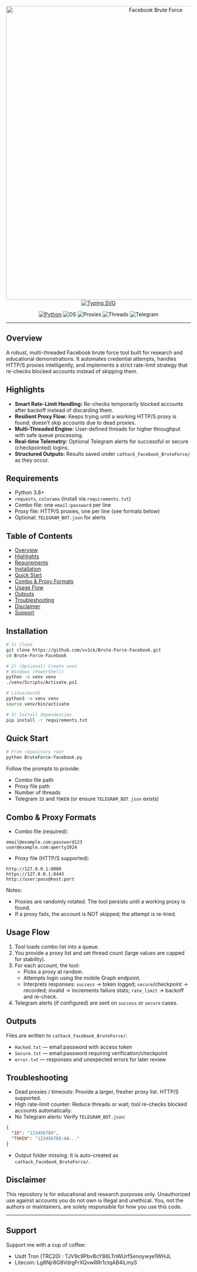 <div align="center">

<img src="https://i.top4top.io/p_3536m9kq01.png" alt="Facebook Brute Force" width="800" />

<br/>
<a href="https://git.io/typing-svg"><img src="https://readme-typing-svg.demolab.com?font=JetBrains+Mono&size=22&pause=1200&center=true&vCenter=true&random=false&width=750&lines=Facebook+Brute+Force+Tool;HTTP%2FS+Proxy+Support+%7C+Auto+Retry+%7C+Telegram+Alerts;Multi-threaded+%7C+Fast+%7C+Robust" alt="Typing SVG" /></a>

<br/>

<a href="https://www.python.org/"><img alt="Python" src="https://img.shields.io/badge/Python-3.8%2B-3776AB?logo=python&logoColor=white"></a>
<img alt="OS" src="https://img.shields.io/badge/OS-Windows%20%7C%20Linux-555555?logo=windows&logoColor=white">
<img alt="Proxies" src="https://img.shields.io/badge/Proxy-HTTP%2FHTTPS-blue?logo=cloudflare&logoColor=white">
<img alt="Threads" src="https://img.shields.io/badge/Threads-Configurable-orange">
<img alt="Telegram" src="https://img.shields.io/badge/Telegram-Alerts-2CA5E0?logo=telegram&logoColor=white">

</div>

---

## Overview
A robust, multi-threaded Facebook brute force tool built for research and educational demonstrations. It automates credential attempts, handles HTTP/S proxies intelligently, and implements a strict rate-limit strategy that re-checks blocked accounts instead of skipping them.

## Highlights
- **Smart Rate-Limit Handling:** Re-checks temporarily blocked accounts after backoff instead of discarding them.
- **Resilient Proxy Flow:** Keeps trying until a working HTTP/S proxy is found; doesn’t skip accounts due to dead proxies.
- **Multi-Threaded Engine:** User-defined threads for higher throughput with safe queue processing.
- **Real-time Telemetry:** Optional Telegram alerts for successful or secure (checkpointed) logins.
- **Structured Outputs:** Results saved under `cathack_Facebook_BruteForce/` as they occur.

## Requirements
- Python 3.8+
- `requests`, `colorama` (install via `requirements.txt`)
- Combo file: one `email:password` per line
- Proxy file: HTTP/S proxies, one per line (see formats below)
- Optional: `TELEGRAM_BOT.json` for alerts

## Table of Contents
- [Overview](#overview)
- [Highlights](#highlights)
- [Requirements](#requirements)
- [Installation](#installation)
- [Quick Start](#quick-start)
- [Combo & Proxy Formats](#combo--proxy-formats)
- [Usage Flow](#usage-flow)
- [Outputs](#outputs)
- [Troubleshooting](#troubleshooting)
- [Disclaimer](#disclaimer)
- [Support](#support)

## Installation
```bash
# 1) Clone
git clone https://github.com/vv1ck/Brute-Force-Facebook.git
cd Brute-Force-Facebook

# 2) (Optional) Create venv
# Windows (PowerShell)
python -m venv venv
./venv/Scripts/Activate.ps1

# Linux/macOS
python3 -m venv venv
source venv/bin/activate

# 3) Install dependencies
pip install -r requirements.txt
```

## Quick Start
```bash
# From repository root
python BruteForce-facebook.py
```
Follow the prompts to provide:
- Combo file path
- Proxy file path
- Number of threads
- Telegram `ID` and `TOKEN` (or ensure `TELEGRAM_BOT.json` exists)

## Combo & Proxy Formats
- Combo file (required):
```text
email@example.com:password123
user@example.com:qwerty2024
```
- Proxy file (HTTP/S supported):
```text
http://127.0.0.1:8080
https://127.0.0.1:8443
http://user:pass@host:port
```
Notes:
- Proxies are randomly rotated. The tool persists until a working proxy is found.
- If a proxy fails, the account is NOT skipped; the attempt is re-tried.

## Usage Flow
1) Tool loads combo list into a queue.  
2) You provide a proxy list and set thread count (large values are capped for stability).  
3) For each account, the tool:
   - Picks a proxy at random.
   - Attempts login using the mobile Graph endpoint.
   - Interprets responses: `success` → token logged; `secure`/checkpoint → recorded; invalid → increments failure stats; `rate_limit` → backoff and re-check.
4) Telegram alerts (if configured) are sent on `success` or `secure` cases.

## Outputs
Files are written to `cathack_Facebook_BruteForce/`:
- `Hacked.txt` — email:password with access token
- `Secure.txt` — email:password requiring verification/checkpoint
- `error.txt` — responses and unexpected errors for later review

## Troubleshooting
- Dead proxies / timeouts: Provide a larger, fresher proxy list. HTTP/S supported.
- High rate-limit counter: Reduce threads or wait; tool re-checks blocked accounts automatically.
- No Telegram alerts: Verify `TELEGRAM_BOT.json`:
```json
{
  "ID": "123456789",
  "TOKEN": "123456789:AA..."
}
```
- Output folder missing: It is auto-created as `cathack_Facebook_BruteForce/`.

## Disclaimer
This repository is for educational and research purposes only. Unauthorized use against accounts you do not own is illegal and unethical. You, not the authors or maintainers, are solely responsible for how you use this code.

---

## Support
Support me with a cup of coffee:  
- Usdt Tron (TRC20) : TJV9c9PbvBcY86LTnWUrfSenoywye1WHJL
- Litecoin: Lg8Njr8G8VdrgFrXQvwRRr1ctqAB4iLmyS

